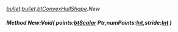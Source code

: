 _[bullet](../../modules/bullet/bullet-module.md):[bullet](../../modules/bullet/bullet-module.md).[btConvexHullShape](../../modules/bullet/bullet-btconvexhullshape.md).New_
##### Method New:Void( points:[btScalar](../../modules/bullet/bullet-btscalar.md) Ptr,numPoints:[Int](../../modules/wonkey/wonkey-types-int.md),stride:[Int](../../modules/wonkey/wonkey-types-int.md) )
